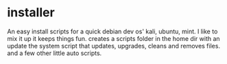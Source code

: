 # installer
An easy install scripts for a quick debian dev os'
kali, ubuntu, mint. I like to mix it up it keeps things fun. 
creates a scripts folder in the home dir
with an update the system script that updates, upgrades, cleans and removes files. 
and a few other little auto scripts. 



